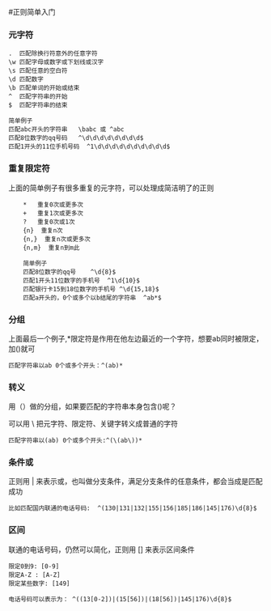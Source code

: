 #正则简单入门

### 元字符

    .  匹配除换行符意外的任意字符
	\w 匹配字母或数字或下划线或汉字
	\s 匹配任意的空白符
	\d 匹配数字
	\b 匹配单词的开始或结束
	^  匹配字符串的开始
	$  匹配字符串的结束
	
	简单例子
	匹配abc开头的字符串   \babc 或 ^abc
	匹配8位数字的qq号码   ^\d\d\d\d\d\d\d\d$
	匹配1开头的11位手机号码  ^1\d\d\d\d\d\d\d\d\d\d$


### 重复限定符

上面的简单例子有很多重复的元字符，可以处理成简洁明了的正则

		*   重复0次或更多次
		+   重复1次或更多次
		?   重复0次或1次
		{n}  重复n次
		{n,}  重复n次或更多次
		{n,m}  重复n到m此

		简单例子
		匹配8位数字的qq号    ^\d{8}$
		匹配1开头11位数字的手机号  ^1\d{10}$
		匹配银行卡15到18位数字的手机号 ^\d{15,18}$
		匹配a开头的，0个或多个以b结尾的字符串  ^ab*$

### 分组

上面最后一个例子,*限定符是作用在他左边最近的一个字符，想要ab同时被限定，加()就可
	
	匹配字符串以ab 0个或多个开头：^(ab)*


### 转义

用（）做的分组，如果要匹配的字符串本身包含()呢？

可以用 \ 把元字符、限定符、关键字转义成普通的字符

	匹配字符串以(ab) 0个或多个开头:^(\(ab\))*


### 条件或

正则用 | 来表示或，也叫做分支条件，满足分支条件的任意条件，都会当成是匹配成功


    比如匹配国内联通的电话号码:  ^(130|131|132|155|156|185|186|145|176)\d{8}$


### 区间

联通的电话号码，仍然可以简化，正则用 [] 来表示区间条件

	限定0到9: [0-9]
	限定A-Z : [A-Z]
	限定某些数字: [149]
	
	电话号码可以表示为： ^((13[0-2])|(15[56])|(18[56])|145|176)\d{8}$








